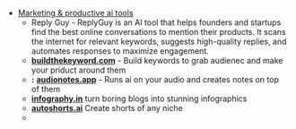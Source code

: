 - [Marketing & productive ai tools](https://medium.com/@hii_mohit/5-latest-ai-projects-that-will-blow-your-mind-e41ae15a8f35)
	- Reply Guy - ReplyGuy is an AI tool that helps founders and startups find the best online conversations to mention their products. It scans the internet for relevant keywords, suggests high-quality replies, and automates responses to maximize engagement.
	- [**buildthekeyword.com**](https://buildthekeyword.com/) - Build keywords to grab audienec and make your priduct around them
	- **:** [**audionotes.app**](https://audionotes.app/?aff=nyLmN) - Runs ai on your audio and creates notes on top of them
	- [**infography.in**](https://infography.in/?aff=nyLmN) turn boring blogs into stunning infographics
	- [**autoshorts.ai**](https://autoshorts.ai/?ref=limitedoffer) Create shorts of any niche
	-